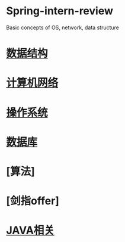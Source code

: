 Spring-intern-review
===
Basic concepts of OS, network, data structure

# [数据结构](https://github.com/birdsdule/Spring-intern-review/blob/master/concepts/Data%20Structure.md)<br>
# [计算机网络](https://github.com/birdsdule/Spring-intern-review/blob/master/concepts/Computer%20Network.md)<br>
# [操作系统](https://github.com/birdsdule/Spring-intern-review/blob/master/concepts/Operating%20System.md)<br>
# [数据库](https://github.com/birdsdule/Spring-intern-review/blob/master/concepts/Database.md)<br>
# [算法]<br>
# [剑指offer]<br>
# [JAVA相关](https://github.com/birdsdule/Spring-intern-review/blob/master/concepts/java%20concepts.md)<br>

